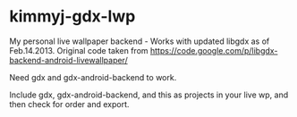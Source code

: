 kimmyj-gdx-lwp
==============

My personal live wallpaper backend - Works with updated libgdx as of Feb.14.2013. Original code taken from https://code.google.com/p/libgdx-backend-android-livewallpaper/

Need gdx and gdx-android-backend to work. 

Include gdx, gdx-android-backend, and this as projects in your live wp, and then check for order and export.
